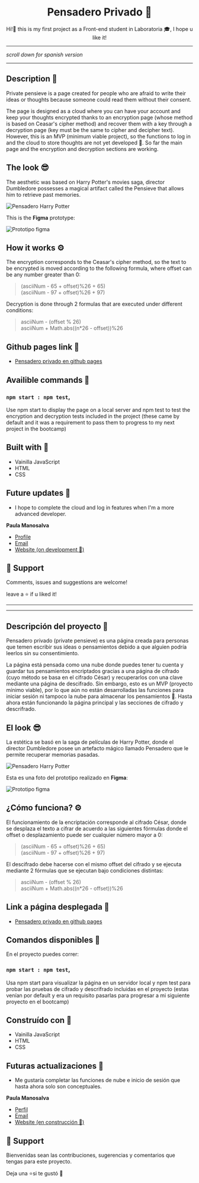 <h1 align="center"><strong>Pensadero Privado 🧙</strong><project-name></h1> 

<p align="center">Hi!👋 this is my first project as a Front-end student in Laboratoria 🎓, I hope u like it!<project-description></p>


***
*scroll down for spanish version*
***

## Description 🌱
Private pensieve is a page created for people who are afraid to write their ideas or thoughts because someone could read them without their consent.

The page is designed as a cloud where you can have your account and keep your thoughts encrypted thanks to an encryption page (whose method is based on Ceasar's cipher method) and recover them with a key through a decryption page (key must be the same to cipher and decipher text). However, this is an MVP (minimum viable project), so the functions to log in and the cloud to store thoughts are not yet developed 🔨. So far the main page and the encryption and decryption sections are working.

## The look 😎

The aesthetic was based on Harry Potter's movies saga, director Dumbledore possesses a magical artifact called the Pensieve that allows him to retrieve past memories.

![Pensadero Harry Potter](src/img-readme/pensadero.jpg)

This is the **Figma** prototype:

![Prototipo figma](src/img-readme/prototipo.png)

## How it works ⚙️

The encryption corresponds to the Ceasar's cipher method, so the text to be encrypted is moved according to the following formula, where offset can be any number greater than 0:

>(asciiNum - 65 + offset)%26 + 65)  
(asciiNum - 97 + offset)%26 + 97)

Decryption is done through 2 formulas that are executed under different conditions:

> asciiNum - (offset % 26)  
asciiNum + Math.abs((n*26 - offset))%26

## Github pages link 📌

- [Pensadero privado en github pages](https://paulamanosalva.github.io/SCL018-cipher/src "proyecto desplegado")


## Availible commands 📘

### `npm start : npm test`,

Use npm start to display the page on a local server and npm test to test the encryption and decryption tests included in the project (these came by default and it was a requirement to pass them to progress to my next project in the bootcamp) 

## Built with 🔨

- Vainilla JavaScript
- HTML
- CSS

## Future updates 🎯

- I hope to complete the cloud and log in features when I'm a more advanced developer.

**Paula Manosalva**

- [Profile](https://github.com/paulamanosalva "Paula Manosalva")
- [Email](mailto:pau.emd@gmail.com?subject=Hi "Hi!")
- [Website (on development 🔨)](https://paulamanosalva.github.io "Website (on development)")

## 🤝 Support

Comments, issues and suggestions are welcome!

leave a ⭐️ if u liked it!

***
***

## Descripción del proyecto 🌱
Pensadero privado (private pensieve) es una página creada para personas que temen escribir sus ideas o pensamientos debido a que alguien podría leerlos sin su consentimiento. 

La página está pensada como una nube donde puedes tener tu cuenta y guardar tus pensamientos encriptados gracias a una página de cifrado (cuyo método se basa en el cifrado César) y recuperarlos con una clave mediante una página de descifrado. Sin embargo, esto es un MVP (proyecto mínimo viable), por lo que aún no están desarrolladas las funciones para iniciar sesión ni tampoco la nube para almacenar los pensamientos 🔨. Hasta ahora están funcionando la página principal y las secciones de cifrado y descrifrado.

## El look 😎

La estética se basó en la saga de películas de Harry Potter, donde el director Dumbledore posee un artefacto mágico llamado Pensadero que le permite recuperar memorias pasadas. 

![Pensadero Harry Potter](src/img-readme/pensadero.jpg)

Esta es una foto del prototipo realizado en **Figma**:

![Prototipo figma](src/img-readme/prototipo.png)

## ¿Cómo funciona? ⚙️

El funcionamiento de la encriptación corresponde al cifrado César, donde se desplaza el texto a cifrar de acuerdo a las siguientes fórmulas donde el offset o desplazamiento puede ser cualquier número mayor a 0:

>(asciiNum - 65 + offset)%26 + 65)  
(asciiNum - 97 + offset)%26 + 97)

El descifrado debe hacerse con el mismo offset del cifrado y se ejecuta mediante 2 fórmulas que se ejecutan bajo condiciones distintas:

> asciiNum - (offset % 26)  
asciiNum + Math.abs((n*26 - offset))%26

## Link a página desplegada 📌

- [Pensadero privado en github pages](https://paulamanosalva.github.io/SCL018-cipher/src "proyecto desplegado")


## Comandos disponibles 📘

En el proyecto puedes correr:

### `npm start : npm test`,

Usa npm start para visualizar la página en un servidor local y npm test para probar las pruebas de cifrado y descrifrado incluidas en el proyecto (estas venían por default y era un requisito pasarlas para progresar a mi siguiente proyecto en el bootcamp)

## Construído con 🔨

- Vainilla JavaScript
- HTML
- CSS

## Futuras actualizaciones 🎯

- Me gustaría completar las funciones de nube e inicio de sesión que hasta ahora solo son conceptuales.

**Paula Manosalva**

- [Perfil](https://github.com/paulamanosalva "Paula Manosalva")
- [Email](mailto:pau.emd@gmail.com?subject=Hi "Hi!")
- [Website (en construcción 🔨)](https://paulamanosalva.github.io "Website en construcción")

## 🤝 Support

Bienvenidas sean las contribuciones, sugerencias y comentarios que tengas para este proyecto.

Deja una ⭐️si te gustó 💜

